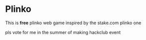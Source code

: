 # Plinko
This is **free** plinko web game
inspired by the stake.com plinko one

pls vote for me in the summer of making hackclub event
